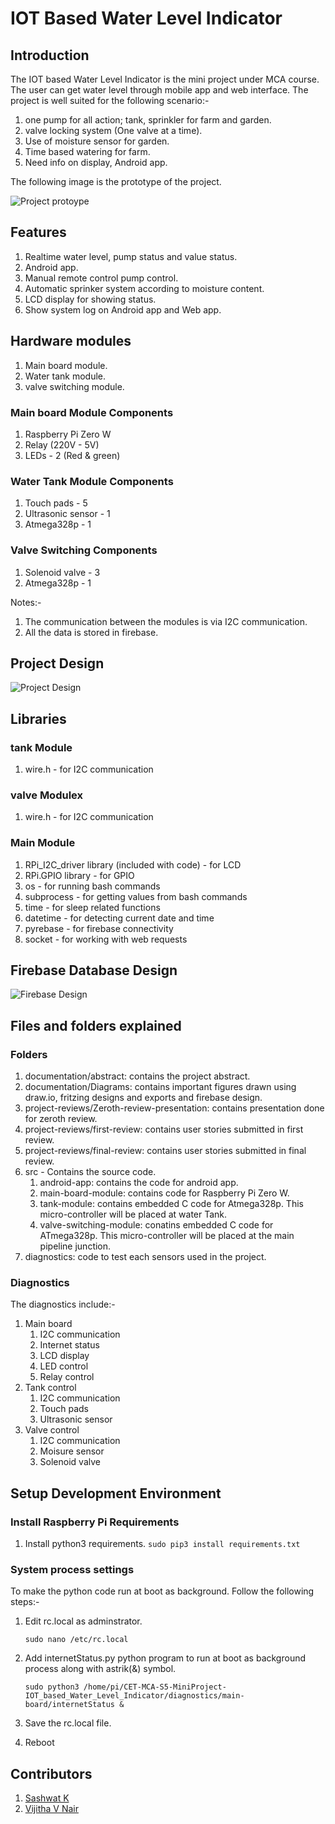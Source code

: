 # IOT Based Water Level Indicator

## Introduction

The IOT based Water Level Indicator is the mini project under MCA course. The user can get water level through mobile app and web interface. The project is well suited for the following scenario:-

1. one pump for all action; tank, sprinkler for farm and garden.
2. valve locking system (One valve at a time).
3. Use of moisture sensor for garden.
4. Time based watering for farm.
5. Need info on display, Android app.

The following image is the prototype of the project.

![Project protoype](./documentation/diagrams/prototype.jpg)

## Features

1. Realtime water level, pump status and value status.
2. Android app.
3. Manual remote control pump control.
4. Automatic sprinker system according to moisture content.
5. LCD display for showing status.
6. Show system log on Android app and Web app.

## Hardware modules

1. Main board module.
2. Water tank module.
3. valve switching module.

### Main board Module Components

1. Raspberry Pi Zero W
2. Relay (220V - 5V)
3. LEDs - 2 (Red & green)

### Water Tank Module Components

1. Touch pads - 5
2. Ultrasonic sensor - 1
3. Atmega328p - 1

### Valve Switching Components

1. Solenoid valve - 3
2. Atmega328p - 1

Notes:-

1. The communication between the modules is via I2C communication.
2. All the data is stored in firebase.

## Project Design

![Project Design](./documentation/diagrams/fritzing-project-design_bb.png)

## Libraries

### tank Module

1. wire.h - for I2C communication

### valve Modulex

1. wire.h - for I2C communication

### Main Module

1. RPi_I2C_driver library (included with code) - for LCD
2. RPi.GPIO library - for GPIO
3. os - for running bash commands
4. subprocess - for getting values from bash commands
5. time - for sleep related functions
6. datetime - for detecting current date and time
7. pyrebase - for firebase connectivity
8. socket - for working with web requests

## Firebase Database Design

![Firebase Design](./documentation/diagrams/firebase.png)

## Files and folders explained

### Folders

1. documentation/abstract: contains the project abstract.
2. documentation/Diagrams: contains important figures drawn using draw.io, fritzing designs and exports and firebase design.
3. project-reviews/Zeroth-review-presentation: contains presentation done for zeroth review.
4. project-reviews/first-review: contains user stories submitted in first review.
5. project-reviews/final-review: contains user stories submitted in final review.
6. src - Contains the source code.
   1. android-app: contains the code for android app.
   2. main-board-module: contains code for Raspberry Pi Zero W.
   3. tank-module: contains embedded C code for Atmega328p. This micro-controller will be placed at water Tank.
   4. valve-switching-module: conatins embedded C code for ATmega328p. This micro-controller will be placed at the main pipeline junction.
7. diagnostics: code to test each sensors used in the project.

### Diagnostics

The diagnostics include:-

1. Main board
   1. I2C communication
   2. Internet status
   3. LCD display
   4. LED control
   5. Relay control
2. Tank control
   1. I2C communication
   2. Touch pads
   3. Ultrasonic sensor
3. Valve control
   1. I2C communication
   2. Moisure sensor
   3. Solenoid valve

## Setup Development Environment

### Install Raspberry Pi Requirements

1. Install python3 requirements.
   `sudo pip3 install requirements.txt`

### System process settings

To make the python code run at boot as background. Follow the following steps:-

1. Edit rc.local as adminstrator.

   `sudo nano /etc/rc.local`

2. Add internetStatus.py python program to run at boot as background process along with astrik(&) symbol.

   `sudo python3 /home/pi/CET-MCA-S5-MiniProject-IOT_based_Water_Level_Indicator/diagnostics/main-board/internetStatus &`

3. Save the rc.local file.
4. Reboot

## Contributors

1. [Sashwat K](https://www.sashwat.in/)
2. [Vijitha V Nair](https://github.com/vijimalu)
